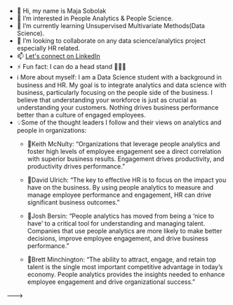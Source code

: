 - 👋 Hi, my name is Maja Sobolak
- 👀 I’m interested in People Analytics & People Science.
- 🌱 I’m currently learning Unsupervised Multivariate Methods(Data Science).
- 💞️ I’m looking to collaborate on any data science/analytics project especially HR related.
- 📫 [Let's connect on LinkedIn](https://www.linkedin.com/in/majasobolak)
- ⚡ Fun fact:  I can do a head stand 🧘‍♀️😉
-  ℹ️  More about myself: I am a Data Science student with a background in business and HR. My goal is to integrate analytics and data science with business,
     particularly focusing on the people side of the business. I believe that understanding your workforce is just as crucial as understanding your customers. Nothing drives business performance better than a culture of engaged employees.
- 💡Some of the thought leaders I follow and their views on analytics and people in organizations:
   -  💭Keith McNulty:
“Organizations that leverage people analytics and foster high levels of employee engagement see a direct correlation with superior business results. Engagement drives productivity, and productivity drives performance.”

   -  💭David Ulrich:
“The key to effective HR is to focus on the impact you have on the business. By using people analytics to measure and manage employee performance and engagement, HR can drive significant business outcomes.”

   - 💭Josh Bersin:
“People analytics has moved from being a ‘nice to have’ to a critical tool for understanding and managing talent. Companies that use people analytics are more likely to make better decisions, improve employee engagement, and drive business performance.”

   - 💭Brett Minchington:
“The ability to attract, engage, and retain top talent is the single most important competitive advantage in today’s economy. People analytics provides the insights needed to enhance employee engagement and drive organizational success.”


--->
